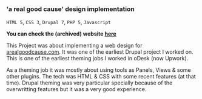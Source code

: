 ### 'a real good cause' design implementation

`HTML 5`, `CSS 3`, `Drupal 7`, `PHP 5`, `Javascript`

**You can check the (archived) website [here](https://web.archive.org/web/20131128071802/http://arealgoodcause.com/)**

This Project was about implementing a web design for [arealgoodcause.com](https://web.archive.org/web/20131128071802/http://arealgoodcause.com/). It was one of the earliest Drupal project I worked on. This is one of the earliest theming jobs I worked in oDesk (now Upwork).

As a theming job it was mostly about using tools as Panels, Views & some other plugins. The tech was HTML & CSS with some recent features (at that time). Drupal theming was very particular specially because of the overwritting features but it was a very good experience.